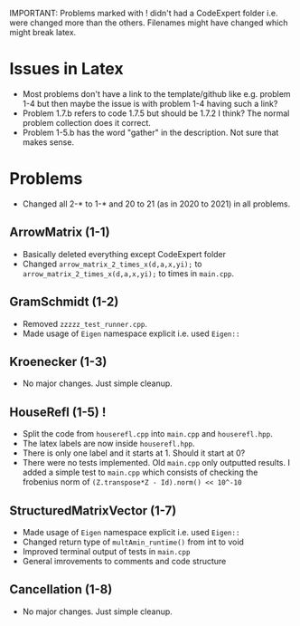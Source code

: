 IMPORTANT: Problems marked with ! didn't had a CodeExpert folder i.e. were
changed more than the others. Filenames might have changed which might break
latex.

# Issues in Latex
- Most problems don't have a link to the template/github like e.g. problem
  1-4 but then maybe the issue is with problem 1-4 having such a link?
- Problem 1.7.b refers to code 1.7.5 but should be 1.7.2 I think? The normal
  problem collection does it correct.
- Problem 1-5.b has the word "gather" in the description. Not sure that makes
  sense.

# Problems
- Changed all 2-* to 1-* and 20 to 21 (as in 2020 to 2021) in all problems.

## ArrowMatrix (1-1)
- Basically deleted everything except CodeExpert folder
- Changed `arrow_matrix_2_times_x(d,a,x,yi);` to 
  `arrow_matrix_2_times_x(d,a,x,yi);` to times in `main.cpp`.

## GramSchmidt (1-2)
- Removed `zzzzz_test_runner.cpp`.
- Made usage of `Eigen` namespace explicit i.e. used `Eigen::`

## Kroenecker (1-3)
- No major changes. Just simple cleanup.

## HouseRefl (1-5) !
- Split the code from `houserefl.cpp` into `main.cpp` and `houserefl.hpp`.
- The latex labels are now inside `houserefl.hpp`.
- There is only one label and it starts at 1. Should it start at 0?
- There were no tests implemented. Old `main.cpp` only outputted results. I
  added a simple test to `main.cpp` which consists of checking the frobenius
  norm of `(Z.transpose*Z - Id).norm() << 10^-10`

## StructuredMatrixVector (1-7)
- Made usage of `Eigen` namespace explicit i.e. used `Eigen::`
- Changed return type of `multAmin_runtime()` from int to void
- Improved terminal output of tests in `main.cpp`
- General imrovements to comments and code structure

## Cancellation (1-8)
- No major changes. Just simple cleanup.

